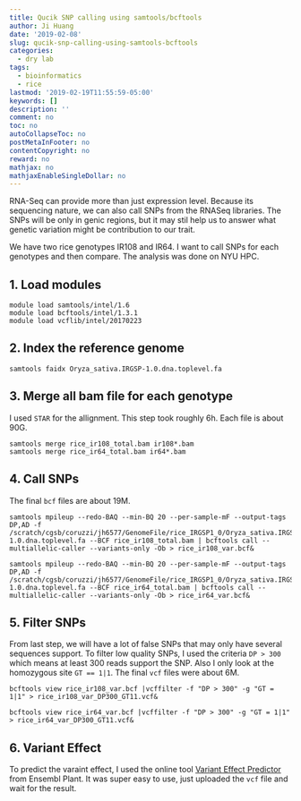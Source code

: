 ```yaml
---
title: Qucik SNP calling using samtools/bcftools
author: Ji Huang
date: '2019-02-08'
slug: qucik-snp-calling-using-samtools-bcftools
categories:
  - dry lab
tags:
  - bioinformatics
  - rice
lastmod: '2019-02-19T11:55:59-05:00'
keywords: []
description: ''
comment: no
toc: no
autoCollapseToc: no
postMetaInFooter: no
contentCopyright: no
reward: no
mathjax: no
mathjaxEnableSingleDollar: no
---
```


RNA-Seq can provide more than just expression level. Because its sequencing nature, we can also call SNPs from the RNASeq libraries. The SNPs will be only in genic regions, but it may stil help us to answer what genetic variation might be contribution to our trait.


We have two rice genotypes IR108 and IR64. I want to call SNPs for each genotypes and then compare. The analysis was done on NYU HPC.

## 1. Load modules

```shell
module load samtools/intel/1.6
module load bcftools/intel/1.3.1
module load vcflib/intel/20170223
```

## 2. Index the reference genome

```shell
samtools faidx Oryza_sativa.IRGSP-1.0.dna.toplevel.fa
```

## 3. Merge all bam file for each genotype

I used `STAR` for the allignment. This step took roughly 6h. Each file is about 90G.

```shell
samtools merge rice_ir108_total.bam ir108*.bam 
samtools merge rice_ir64_total.bam ir64*.bam 
```

## 4. Call SNPs

The final `bcf` files are about 19M.

```shell
samtools mpileup --redo-BAQ --min-BQ 20 --per-sample-mF --output-tags DP,AD -f /scratch/cgsb/coruzzi/jh6577/GenomeFile/rice_IRGSP1_0/Oryza_sativa.IRGSP-1.0.dna.toplevel.fa --BCF rice_ir108_total.bam | bcftools call --multiallelic-caller --variants-only -Ob > rice_ir108_var.bcf&

samtools mpileup --redo-BAQ --min-BQ 20 --per-sample-mF --output-tags DP,AD -f /scratch/cgsb/coruzzi/jh6577/GenomeFile/rice_IRGSP1_0/Oryza_sativa.IRGSP-1.0.dna.toplevel.fa --BCF rice_ir64_total.bam | bcftools call --multiallelic-caller --variants-only -Ob > rice_ir64_var.bcf&
```

## 5. Filter SNPs

From last step, we will have a lot of false SNPs that may only have several sequences support. To filter low quality SNPs, I used the criteria `DP > 300` which means at least 300 reads support the SNP. Also I only look at the homozygous site `GT == 1|1`. The final `vcf` files were about 6M.

```shell
bcftools view rice_ir108_var.bcf |vcffilter -f "DP > 300" -g "GT = 1|1" > rice_ir108_var_DP300_GT11.vcf&

bcftools view rice_ir64_var.bcf |vcffilter -f "DP > 300" -g "GT = 1|1" > rice_ir64_var_DP300_GT11.vcf&
```

## 6. Variant Effect

To predict the varaint effect, I used the online tool [Variant Effect Predictor](http://plants.ensembl.org/Oryza_sativa/Tools/VEP?db=core) from Ensembl Plant. It was super easy to use, just uploaded the `vcf` file and wait for the result.




